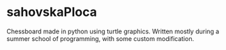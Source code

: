 # sahovskaPloca
Chessboard made in python using turtle graphics.
Written mostly during a summer school of programming, with some custom modification.
